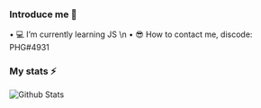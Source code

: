 ### Introduce me 👋

• 💻  I’m currently learning JS 
\n • 😎  How to contact me, discode: PHG#4931

### My stats ⚡
![Github Stats](https://github-readme-stats.vercel.app/api?username=biud436&show_icons=true)

